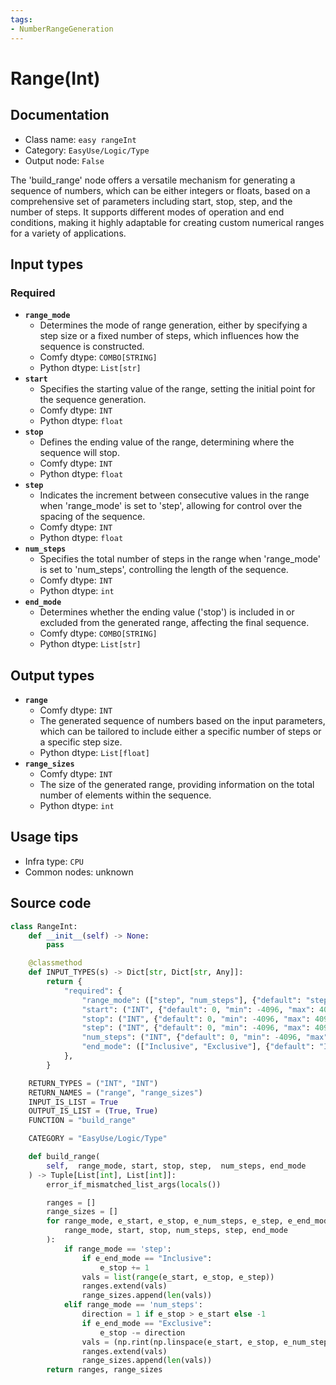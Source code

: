 ```yaml
---
tags:
- NumberRangeGeneration
---
```


# Range(Int)
## Documentation
- Class name: `easy rangeInt`
- Category: `EasyUse/Logic/Type`
- Output node: `False`

The 'build_range' node offers a versatile mechanism for generating a sequence of numbers, which can be either integers or floats, based on a comprehensive set of parameters including start, stop, step, and the number of steps. It supports different modes of operation and end conditions, making it highly adaptable for creating custom numerical ranges for a variety of applications.
## Input types
### Required
- **`range_mode`**
    - Determines the mode of range generation, either by specifying a step size or a fixed number of steps, which influences how the sequence is constructed.
    - Comfy dtype: `COMBO[STRING]`
    - Python dtype: `List[str]`
- **`start`**
    - Specifies the starting value of the range, setting the initial point for the sequence generation.
    - Comfy dtype: `INT`
    - Python dtype: `float`
- **`stop`**
    - Defines the ending value of the range, determining where the sequence will stop.
    - Comfy dtype: `INT`
    - Python dtype: `float`
- **`step`**
    - Indicates the increment between consecutive values in the range when 'range_mode' is set to 'step', allowing for control over the spacing of the sequence.
    - Comfy dtype: `INT`
    - Python dtype: `float`
- **`num_steps`**
    - Specifies the total number of steps in the range when 'range_mode' is set to 'num_steps', controlling the length of the sequence.
    - Comfy dtype: `INT`
    - Python dtype: `int`
- **`end_mode`**
    - Determines whether the ending value ('stop') is included in or excluded from the generated range, affecting the final sequence.
    - Comfy dtype: `COMBO[STRING]`
    - Python dtype: `List[str]`
## Output types
- **`range`**
    - Comfy dtype: `INT`
    - The generated sequence of numbers based on the input parameters, which can be tailored to include either a specific number of steps or a specific step size.
    - Python dtype: `List[float]`
- **`range_sizes`**
    - Comfy dtype: `INT`
    - The size of the generated range, providing information on the total number of elements within the sequence.
    - Python dtype: `int`
## Usage tips
- Infra type: `CPU`
- Common nodes: unknown


## Source code
```python
class RangeInt:
    def __init__(self) -> None:
        pass

    @classmethod
    def INPUT_TYPES(s) -> Dict[str, Dict[str, Any]]:
        return {
            "required": {
                "range_mode": (["step", "num_steps"], {"default": "step"}),
                "start": ("INT", {"default": 0, "min": -4096, "max": 4096, "step": 1}),
                "stop": ("INT", {"default": 0, "min": -4096, "max": 4096, "step": 1}),
                "step": ("INT", {"default": 0, "min": -4096, "max": 4096, "step": 1}),
                "num_steps": ("INT", {"default": 0, "min": -4096, "max": 4096, "step": 1}),
                "end_mode": (["Inclusive", "Exclusive"], {"default": "Inclusive"}),
            },
        }

    RETURN_TYPES = ("INT", "INT")
    RETURN_NAMES = ("range", "range_sizes")
    INPUT_IS_LIST = True
    OUTPUT_IS_LIST = (True, True)
    FUNCTION = "build_range"

    CATEGORY = "EasyUse/Logic/Type"

    def build_range(
        self,  range_mode, start, stop, step,  num_steps, end_mode
    ) -> Tuple[List[int], List[int]]:
        error_if_mismatched_list_args(locals())

        ranges = []
        range_sizes = []
        for range_mode, e_start, e_stop, e_num_steps, e_step, e_end_mode in zip_with_fill(
            range_mode, start, stop, num_steps, step, end_mode
        ):
            if range_mode == 'step':
                if e_end_mode == "Inclusive":
                    e_stop += 1
                vals = list(range(e_start, e_stop, e_step))
                ranges.extend(vals)
                range_sizes.append(len(vals))
            elif range_mode == 'num_steps':
                direction = 1 if e_stop > e_start else -1
                if e_end_mode == "Exclusive":
                    e_stop -= direction
                vals = (np.rint(np.linspace(e_start, e_stop, e_num_steps)).astype(int).tolist())
                ranges.extend(vals)
                range_sizes.append(len(vals))
        return ranges, range_sizes

```
